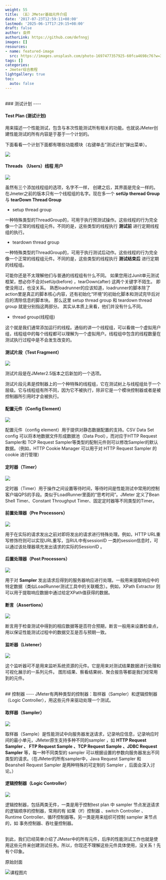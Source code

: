 ```yaml
---
weight: 55
title: （五）JMeter基础元件介绍
date: '2017-07-23T12:59:11+08:00'
lastmod: '2025-06-17T17:29:15+08:00'
draft: false
author: 虫师
authorLink: https://github.com/defnngj
images: []
resources:
- name: featured-image
  src: https://images.unsplash.com/photo-1697477357925-60fca4698c76?w=300
tags: []
categories:
- Jmeter综合教程
lightgallery: true
toc:
  auto: false
---
```





<br>
### 测试计划
----

#### Test Plan (测试计划)

用来描述一个性能测试，包含与本次性能测试所有相关的功能。也就说JMeter创建性能测试的所有内容是于基于一个计划的。

下面看看一个计划下面都有哪些功能模块（右键单击“测试计划”弹出菜单）。

![](http://img.testclass.net/test_plan.png)


#### Threads （Users）线程 用户

![](http://img.testclass.net/threads_user.png)

虽然有三个添加线程组的选项，名字不一样， 创建之后，其界面是完全一样的。在Jmeter之前的版本只有一个线程组的名字。现在多一个 __setUp theread Group__ 与 __tearDown Thread Group__

* setup thread group  

一种特殊类型的ThreadGroup的，可用于执行预测试操作。这些线程的行为完全像一个正常的线程组元件。不同的是，这些类型的线程执行 __测试前__ 进行定期线程组的执行。

* teardown thread group  

一种特殊类型的ThreadGroup的，可用于执行测试后动作。这些线程的行为完全像一个正常的线程组元件。不同的是，这些类型的线程执行 __测试结束后__ 进行定期的线程组。

可能你还是不太理解他们与普通的线程组有什么不同。 如果您用过Junit单元测试框架，想必你不会对setUp(before) ，tearDown(after) 这两个关键字不陌生。 即使没用过，也没关系。 熟悉loadrunner的应该知道，loadrunner的脚本除了action里是真正的脚本核心内容，还有初始化“环境”的初始化脚本和测试完毕后对应的清除信息的脚本块。 那么这里 setup thread group 和 teardown thread group 就是分别指这两部分。 其实从本质上来看，他们并没有什么不同。

* thread group(线程组)

这个就是我们通常添加运行的线程。通俗的讲一个线程组，可以看做一个虚拟用户组，线程组中的每个线程都可以理解为一个虚拟用户。线程组中包含的线程数量在测试执行过程中是不会发生改变的。


#### 测试片段（Test Fragment）

![](http://img.testclass.net/test_fragment.png)

测试片段是在JMeter2.5版本之后新加的一个选项。

测试片段元素是控制器上的一个种特殊的线程组，它在测试树上与线程组处于一个层级。它与线程组有所不同，因为它不被执行，除非它是一个模块控制器或者是被控制器所引用时才会被执行。

#### 配置元件（Config Element）

![](http://img.testclass.net/config_element.png)

配置元件（config element）用于提供对静态数据配置的支持。CSV Data Set config 可以将本地数据文件形成数据池（Data Pool），而对应于HTTP Request Sampler和 TCP Request Sampler等类型的配制元件则可以修改Sampler的默认数据。（例如，HTTP Cookie Manager 可以用于对 HTTP Request Sampler 的 cookie 进行管理）

#### 定时器（Timer）

![](http://img.testclass.net/timer.png)

定时器（Timer）用于操作之间设置等待时间，等待时间是性能测试中常用的控制客户端QPS的手段。类似于LoadRunner里面的“思考时间”。JMeter 定义了Bean Shell Timer、Constant Throughput Timer、固定定时器等不同类型的Timer。

#### 前置处理器（Pre Processors）

![](http://img.testclass.net/per_processors.png)

用于在实际的请求发出之前对即将发出的请求进行特殊处理。例如，HTTP URL重写修饰符则可以实现URL重写，当RUL中有sessionID 一类的session信息时，可以通过该处理器填充发出请求的实际的SessionID 。

#### 后置处理器（Post Processors）

![](http://img.testclass.net/post_processors.png)

用于对 __Sampler__ 发出请求后得到的服务器响应进行处理。一般用来提取响应中的特定数据（类似LoadRunner测试工具中的关联概念）。例如，XPath Extractor 则可以用于提取响应数据中通过给定XPath值获得的数据。

#### 断言（Assertions）

![](http://img.testclass.net/assertions.png)

断言用于检查测试中得到的相应数据等是否符合预期，断言一般用来设置检查点，用以保证性能测试过程中的数据交互是否与预期一致。

#### 监听器（Listener）

![](http://img.testclass.net/listener.png)

这个监听器可不是用来监听系统资源的元件。它是用来对测试结果数据进行处理和可视化展示的一系列元件。 图形结果、察看结果树、聚合报告等都是我们经常用到的元件。


<br>
## 控制器
----
JMeter有两种类型的控制器：取样器（Sampler）和逻辑控制器（Logic Controller），用这些元件来驱动处理一个测试。

#### 取样器（Sampler）

![](http://img.testclass.net/sampler.png)

取样器（Sample）是性能测试中向服务器发送请求，记录响应信息，记录响应时间的最小单元，JMeter原生支持多种不同的sampler ，如 __HTTP Request Sampler 、 FTP  Request Sample 、TCP  Request Sample 、JDBC Request Sampler__ 等，每一种不同类型的 sampler 可以根据设置的参数向服务器发出不同类型的请求。（在JMeter的所有sampler中，Java Request Sampler 和 Beanshell Request Sampler 是两种特殊的可定制的 Sampler ，后面会深入讨论。）


#### 逻辑控制器（Logic Controller）

![](http://img.testclass.net/logic_controller.png)

逻辑控制器，包括两类无件，一类是用于控制test plan 中 sampler 节点发送请求的逻辑顺序的控制器，常用的有 如果（If）控制器 、switch Controller 、Runtime Controller、循环控制器等。另一类是用来组织可控制 sampler 来节点的，如 事务控制器、吞吐量控制器。

<br>
到此，我们已经简单介绍了JMeter中的所有元件，后序的性能测试工作也就是使用这些元件来创建测试任务。所以，你现还不理解这些元件具体使用，没关系！先有个印象。




原始封面

![课程图片](https://images.unsplash.com/photo-1697477357925-60fca4698c76?w=300)

